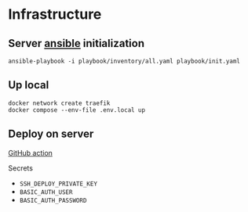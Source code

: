 # Infrastructure
## Server [ansible](https://www.ansible.com) initialization
```shell
ansible-playbook -i playbook/inventory/all.yaml playbook/init.yaml
```

## Up local
```shell
docker network create traefik
docker compose --env-file .env.local up
```

## Deploy on server
[GitHub action](https://github.com/kokkekpek/ton-fun-infrastructure/actions/workflows/deploy.yml)

Secrets
* `SSH_DEPLOY_PRIVATE_KEY`
* `BASIC_AUTH_USER`
* `BASIC_AUTH_PASSWORD`